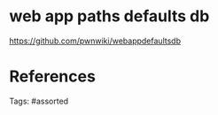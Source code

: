 # web app paths defaults db
https://github.com/pwnwiki/webappdefaultsdb

# References

Tags:
    #assorted

